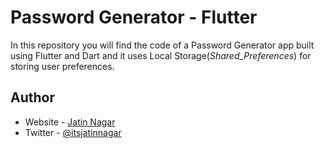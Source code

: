 # Password Generator - Flutter

In this repository you will find the code of a Password Generator app built using Flutter and Dart and it uses Local Storage(_Shared_Preferences_) for storing user preferences.

## Author

-   Website - [Jatin Nagar](https://itsjatinnagar.blogspot.com)
-   Twitter - [@itsjatinnagar](https://www.twitter.com/itsjatinnagar)
